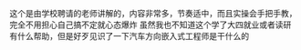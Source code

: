 这个是由学校聘请的老师讲解的，内容非常多，节奏适中，而且实操会手把手教，完全不用担心自己搞不定就心态爆炸
虽然我也不知道这个学了大四就业或者读研有什么帮助，但是好歹见识了一下汽车方向嵌入式工程师是干什么的
